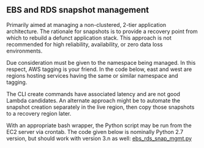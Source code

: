 ## EBS and RDS snapshot management

Primarily aimed at managing a non-clustered, 2-tier application architecture. The rationale for snapshots is to provide a recovery point from which to rebuild a defunct application stack. This approach is not recommended for high reliability, availability, or zero data loss environments.

Due consideration must be given to the namespace being managed. In this respect, AWS tagging is your friend. In the code below, east and west are regions hosting services having the same or similar namespace and tagging.

The CLI create commands have associated latency and are not good Lambda candidates. An alternate approach might be to automate the snapshot creation separately in the live region, then copy those snapshots to a recovery region later.

With an appropriate bash wrapper, the Python script may be run from the EC2 server via crontab. The code given below is nominally Python 2.7 version, but should work with version 3.n as well:  [ebs_rds_snap_mgmt.py](https://github.com/kencarb/perf-coding/blob/master/ebs_rds_snap_mgmt.py)
